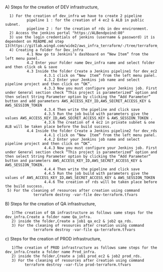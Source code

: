 A) Steps for the creation of DEV infrastructure,

      1) For the creation of dev_infra we have to create 2 pipeline 
              pipeline 1 : for the creation of 4 ec2 & ALB in public subnet.  
              pipeline 2 : for the creation of rds in dev environment.
      2) Access the jenkins portal "https://ALBendpoind:80"
      3) use the login credentials of jenkins (username & password) it is dependent on README.md step 13(https://gitlab.wingd.com/wide2/aws_infra_terraform/-/tree/terraform_scripts/jenkins)
      4) Creating a folder for Dev_infra
              4.1 Now go to Jenkins’s dashboard on “New Item” from the left menu panel.
              4.2 Enter your Folder name Dev_infra name and select folder and then click ok & save
              4.3 Inside the folder Create a Jenkins pipeline1 for dev_ec2
                      4.3.1 click on “New  Item” from the left menu panel.
                      4.3.2 Enter your Jenkins job name and select pipeline project and then click on “OK”.
                      4.3.3 Now you must configure your Jenkins job. First under General section check “This project is parameterized” option and then select String Parameter option by clicking the “Add Parameter” button and add parameters AWS_ACCESS_KEY_ID,AWS_SECRET_ACCESS_KEY & AWS_SESSION_TOKEN                      
                      4.3.4 Then write the pipeline and click save
                      4.3.5 Run the job build with parameters give the values AWS_ACCESS_KEY_ID,AWS_SECRET_ACCESS_KEY & AWS_SESSION_TOKEN .
                      4.3.6 The creation of 4 ec2 in private subnet & one ALB will be taken place before the build success.
              4.4 Inside the folder Create a Jenkins pipeline2 for dev_rds
                      4.4.1 click on “New  Item” from the left menu panel.
                      4.4.2 Enter your Jenkins job name and select pipeline project and then click on “OK”.
                      4.4.3 Now you must configure your Jenkins job. First under General section check “This project is parameterized” option and then select String Parameter option by clicking the “Add Parameter” button and parameters AWS_ACCESS_KEY_ID,AWS_SECRET_ACCESS_KEY & AWS_SESSION_TOKEN.
                      4.4.4 Then write the pipeline and click save
                      4.4.5 Run the job build with parameters give the values of AWS_ACCESS_KEY_ID,AWS_SECRET_ACCESS_KEY & AWS_SESSION_TOKEN 
                      4.4.6 The creation of rds will be taken place before the build success.
     5) For the cleaning of resources after creation using command 
                 terraform destroy -var-file dev-terraform.tfvars
B) Steps for the creation of QA infrastructure,

       1)The creation of QA infrastructure as follows same steps for the dev_infra.Create a folder name Qa_infra.
       2) inside the folder,Create a job1 qa_ec2 & job2 qa_rds.
       3) For the cleaning of resources after creation using command
                 terraform destroy -var-file qa-terraform.tfvars

c) Steps for the creation of PROD infrastructure,

       1)The creation of PROD infrastructure as follows same steps for the dev_infra.Create a folder name Prod_infra.
       2) inside the folder,Create a job1 prod_ec2 & job2 prod_rds.
       3) For the cleaning of resources after creation using command
	         terraform destroy -var-file prod-terraform.tfvars

  





     
